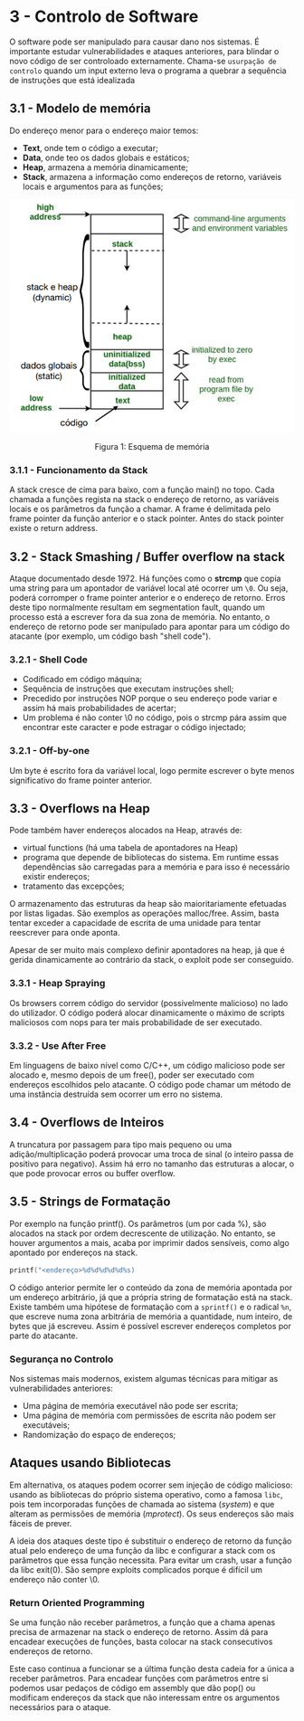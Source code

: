 # 3 - Controlo de Software

O software pode ser manipulado para causar dano nos sistemas. É importante estudar vulnerabilidades e ataques anteriores, para blindar o novo código de ser controloado externamente. Chama-se `usurpação de controlo` quando um input externo leva o programa a quebrar a sequência de instruções que está idealizada

## 3.1 - Modelo de memória

Do endereço menor para o endereço maior temos:

- **Text**, onde tem o código a executar;
- **Data**, onde teo os dados globais e estáticos;
- **Heap**, armazena a memória dinamicamente;
- **Stack**, armazena a informação como endereços de retorno, variáveis locais e argumentos para as funções;

<p align="center">
    <img src="../Images/Memory.png">
    <p align="center">Figura 1: Esquema de memória</p>
</p>

### 3.1.1 - Funcionamento da Stack

A stack cresce de cima para baixo, com a função main() no topo. Cada chamada a funções regista na stack o endereço de retorno, as variáveis locais e os parâmetros da função a chamar. A frame é delimitada pelo frame pointer da função anterior e o stack pointer. Antes do stack pointer existe o return address. 

## 3.2 - Stack Smashing / Buffer overflow na stack

Ataque documentado desde 1972. Há funções como o **strcmp** que copia uma string para um apontador de variável local até ocorrer um `\0`. Ou seja, poderá corromper o frame pointer anterior e o endereço de retorno. Erros deste tipo normalmente resultam em segmentation fault, quando um processo está a escrever fora da sua zona de memória. No entanto, o endereço de retorno pode ser manipulado para apontar para um código do atacante (por exemplo, um código bash "shell code").

### 3.2.1 - Shell Code

- Codificado em código máquina;
- Sequência de instruções que executam instruções shell;
- Precedido por instruções NOP porque o seu endereço pode variar e assim há mais probabilidades de acertar;
- Um problema é não conter \0 no código, pois o strcmp pára assim que encontrar este caracter e pode estragar o código injectado;

### 3.2.1 - Off-by-one

Um byte é escrito fora da variável local, logo permite escrever o byte menos significativo do frame pointer anterior.

## 3.3 - Overflows na Heap

Pode também haver endereços alocados na Heap, através de:
- virtual functions (há uma tabela de apontadores na Heap)
- programa que depende de bibliotecas do sistema. Em runtime essas dependências são carregadas para a memória e para isso é necessário existir endereços;
- tratamento das excepções;

O armazenamento das estruturas da heap são maioritariamente efetuadas por listas ligadas. São exemplos as operações malloc/free. Assim, basta tentar exceder a capacidade de escrita de uma unidade para tentar reescrever para onde aponta.

Apesar de ser muito mais complexo definir apontadores na heap, já que é gerida dinamicamente ao contrário da stack, o exploit pode ser conseguido.

### 3.3.1 - Heap Spraying

Os browsers correm código do servidor (possivelmente malicioso) no lado do utilizador. O código poderá alocar dinamicamente o máximo de scripts maliciosos com nops para ter mais probabilidade de ser executado.

### 3.3.2 - Use After Free

Em linguagens de baixo nível como C/C++, um código malicioso pode ser alocado e, mesmo depois de um free(), poder ser executado com endereços escolhidos pelo atacante. O código pode chamar um método de uma instância destruída sem ocorrer um erro no sistema.

## 3.4 - Overflows de Inteiros

A truncatura por passagem para tipo mais pequeno ou uma adição/multiplicação poderá provocar uma troca de sinal (o inteiro passa de positivo para negativo). Assim há erro no tamanho das estruturas a alocar, o que pode provocar erros ou buffer overflow. 

## 3.5 - Strings de Formatação

Por exemplo na função printf(). Os parâmetros (um por cada %), são alocados na stack por ordem decrescente de utilização. No entanto, se houver argumentos a mais, acaba por imprimir dados sensíveis, como algo apontado por endereços na stack. 

```c
printf("<endereço>%d%d%d%d%d%s)
```

O código anterior permite ler o conteúdo da zona de memória apontada por um endereço arbitrário, já que a própria string de formatação está na stack. <br>
Existe também uma hipótese de formatação com a `sprintf()` e o radical `%n`, que escreve numa zona arbitrária de memória a quantidade, num inteiro, de bytes que já escreveu. Assim é possível escrever endereços completos por parte do atacante. 

### Segurança no Controlo

Nos sistemas mais modernos, existem algumas técnicas para mitigar as vulnerabilidades anteriores:

- Uma página de memória executável não pode ser escrita;
- Uma página de memória com permissões de escrita não podem ser executáveis;
- Randomização do espaço de endereços;

## Ataques usando Bibliotecas

Em alternativa, os ataques podem ocorrer sem injeção de código malicioso: usando as bibliotecas do próprio sistema operativo, como a famosa `libc`, pois tem incorporadas funções de chamada ao sistema (*system*) e que alteram as permissões de memória (*mprotect*). Os seus endereços são mais fáceis de prever.

A ideia dos ataques deste tipo é substituir o endereço de retorno da função atual pelo endereço de uma função da libc e configurar a stack com os parâmetros que essa função necessita. Para evitar um crash, usar a função da libc exit(0). São sempre exploits complicados porque é difícil um endereço não conter \0.

### Return Oriented Programming

Se uma função não receber parâmetros, a função que a chama apenas precisa de armazenar na stack o endereço de retorno. Assim dá para encadear execuções de funções, basta colocar na stack consecutivos endereços de retorno.

Este caso continua a funcionar se a última função desta cadeia for a única a receber parâmetros. Para encadear funções com parâmetros entre si podemos usar pedaços de código em assembly que dão pop() ou modificam endereços da stack que não interessam entre os argumentos necessários para o ataque. 

